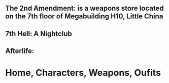 ## The 2nd Amendment: is a weapons store located on the 7th floor of Megabuilding H10, Little China
## 7th Hell: A Nightclub
## Afterlife: 












# Home, Characters, Weapons, Oufits
